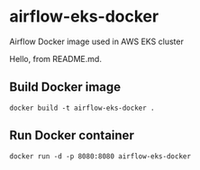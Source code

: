 # airflow-eks-docker
Airflow Docker image used in AWS EKS cluster

Hello, from README.md.

## Build Docker image
``` 
docker build -t airflow-eks-docker .
```

## Run Docker container
```
docker run -d -p 8080:8080 airflow-eks-docker
```

